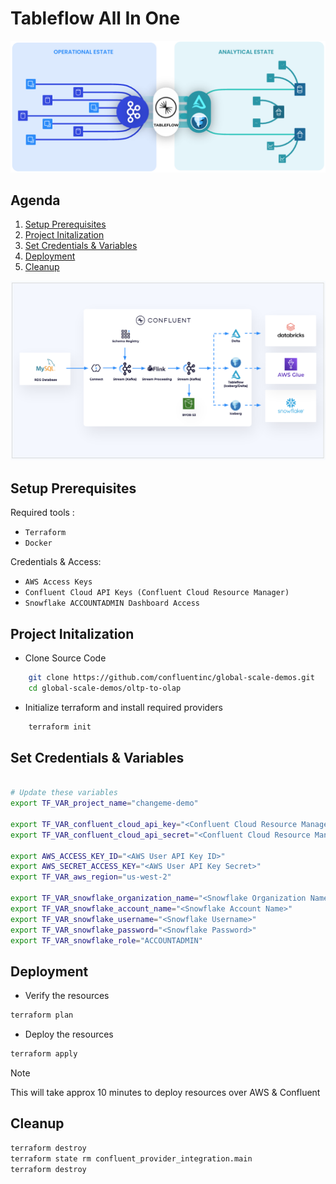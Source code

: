 # Tableflow All In One

![Tableflow](images/tableflow.png) 

## **Agenda**
1. [Setup Prerequisites](#step-1)
2. [Project Initalization](#step-2)
3. [Set Credentials & Variables](#step-3)
4. [Deployment](#step-4)
5. [Cleanup](#step-5)

![Architecture](images/architecture.png) 

## <a name="step-1"></a>Setup Prerequisites
Required tools :
  - `Terraform`
  - `Docker`

Credentials & Access:
  - `AWS Access Keys`
  - `Confluent Cloud API Keys (Confluent Cloud Resource Manager)`
  - `Snowflake ACCOUNTADMIN Dashboard Access`

## <a name="step-2"></a>Project Initalization
  - Clone Source Code  
```bash
    git clone https://github.com/confluentinc/global-scale-demos.git
    cd global-scale-demos/oltp-to-olap
```
  - Initialize terraform and install required providers
```bash
    terraform init
```

## <a name="step-3"></a>Set Credentials & Variables
```bash

# Update these variables
export TF_VAR_project_name="changeme-demo"

export TF_VAR_confluent_cloud_api_key="<Confluent Cloud Resource Management API Key Name>"
export TF_VAR_confluent_cloud_api_secret="<Confluent Cloud Resource Management API Key Secret>"

export AWS_ACCESS_KEY_ID="<AWS User API Key ID>"
export AWS_SECRET_ACCESS_KEY="<AWS User API Key Secret>"
export TF_VAR_aws_region="us-west-2"

export TF_VAR_snowflake_organization_name="<Snowflake Organization Name>"
export TF_VAR_snowflake_account_name="<Snowflake Account Name>"
export TF_VAR_snowflake_username="<Snowflake Username>"
export TF_VAR_snowflake_password="<Snowflake Password>"
export TF_VAR_snowflake_role="ACCOUNTADMIN"
```

## <a name="step-4"></a>Deployment
- Verify the resources
```bash
terraform plan
```
- Deploy the resources
```bash
terraform apply
```
> [!NOTE]
> This will take approx 10 minutes to deploy resources over AWS & Confluent


## <a name="step-5"></a>Cleanup

```bash
terraform destroy 
terraform state rm confluent_provider_integration.main 
terraform destroy
```

